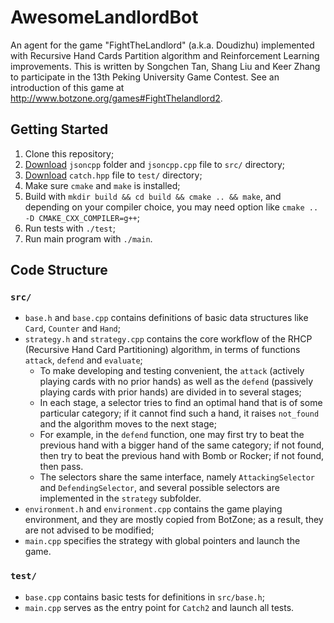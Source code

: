 # AwesomeLandlordBot

An agent for the game "FightTheLandlord" (a.k.a. Doudizhu) implemented with Recursive Hand Cards Partition algorithm and Reinforcement Learning improvements. This is written by Songchen Tan, Shang Liu and Keer Zhang to participate in the 13th Peking University Game Contest. See an introduction of this game at http://www.botzone.org/games#FightThelandlord2.

## Getting Started

1. Clone this repository;
2. [Download](https://wiki.botzone.org.cn/index.php?title=JSONCPP) `jsoncpp` folder and `jsoncpp.cpp` file to `src/` directory;
3. [Download](https://github.com/catchorg/Catch2/releases/download/v2.13.6/catch.hpp) `catch.hpp` file to `test/` directory;
4. Make sure `cmake` and `make` is installed;
5. Build with `mkdir build && cd build && cmake .. && make`, and depending on your compiler choice, you may need option like `cmake .. -D CMAKE_CXX_COMPILER=g++`;
6. Run tests with `./test`;
7. Run main program with `./main`.

## Code Structure

### `src/`

- `base.h` and `base.cpp` contains definitions of basic data structures like `Card`, `Counter` and `Hand`;
- `strategy.h` and `strategy.cpp` contains the core workflow of the RHCP (Recursive Hand Card Partitioning) algorithm, in terms of functions `attack`, `defend` and `evaluate`;
  - To make developing and testing convenient, the `attack` (actively playing cards with no prior hands) as well as the `defend` (passively playing cards with prior hands) are divided in to several stages;
  - In each stage, a selector tries to find an optimal hand that is of some particular category; if it cannot find such a hand, it raises `not_found` and the algorithm moves to the next stage;
  - For example, in the `defend` function, one may first try to beat the previous hand with a bigger hand of the same category; if not found, then try to beat the previous hand with Bomb or Rocker; if not found, then pass.
  - The selectors share the same interface, namely `AttackingSelector` and `DefendingSelector`, and several possible selectors are implemented in the `strategy` subfolder.
- `environment.h` and `environment.cpp` contains the game playing environment, and they are mostly copied from BotZone; as a result, they are not advised to be modified;
- `main.cpp` specifies the strategy with global pointers and launch the game.

### `test/`

- `base.cpp` contains basic tests for definitions in `src/base.h`;
- `main.cpp` serves as the entry point for `Catch2` and launch all tests.
